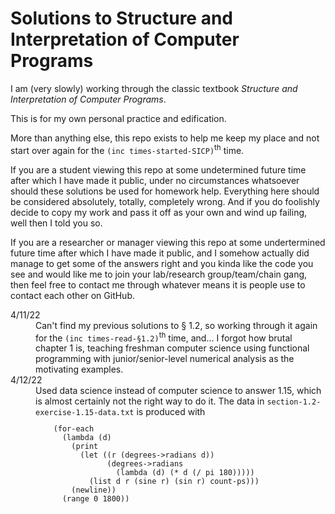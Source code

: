 # Solutions to Structure and Interpretation of Computer Programs

I am (very slowly) working through the classic textbook *Structure and Interpretation of Computer Programs*.

This is for my own personal practice and edification.

More than anything else, this repo exists to help me keep my place and not start over again for the `(inc times-started-SICP)`<sup>th</sup> time.

If you are a student viewing this repo at some undetermined future time after which I have made it public, under no circumstances whatsoever should these solutions be used for homework help. Everything here should be considered absolutely, totally, completely wrong. And if you do foolishly decide to copy my work and pass it off as your own and wind up failing, well then I told you so.

If you are a researcher or manager viewing this repo at some undertermined future time after which I have made it public, and I somehow actually did manage to get some of the answers right and you kinda like the code you see and would like me to join your lab/research group/team/chain gang, then feel free to contact me through whatever means it is people use to contact each other on GitHub.


<dl>
<dt>4/11/22</dt>
<dd>Can't find my previous solutions to &sect; 1.2, so working through it again for the <code>(inc times-read-&sect;1.2)</code><sup>th</sup> time, and... I forgot how brutal chapter 1 is, teaching freshman computer science using functional programming with junior/senior-level numerical analysis as the motivating examples.</dd>

<dt>4/12/22</dt>
<dd>Used data science instead of computer science to answer 1.15, which is almost certainly not the right way to do it. The data in <code>section-1.2-exercise-1.15-data.txt</code> is produced with 
<code><pre>
    (for-each
      (lambda (d)
        (print
          (let ((r (degrees->radians d))
                (degrees->radians 
                  (lambda (d) (* d (/ pi 180)))))
            (list d r (sine r) (sin r) count-ps)))
        (newline))
      (range 0 1800))
    </pre></code>
</dd>
</dl>
